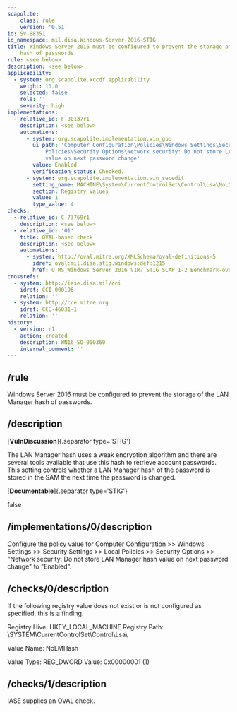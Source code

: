 ```yaml
---
scapolite:
    class: rule
    version: '0.51'
id: SV-88351
id_namespace: mil.disa.Windows-Server-2016-STIG
title: Windows Server 2016 must be configured to prevent the storage of the LAN Manager
    hash of passwords.
rule: <see below>
description: <see below>
applicability:
  - system: org.scapolite.xccdf.applicability
    weight: 10.0
    selected: false
    role: ''
    severity: high
implementations:
  - relative_id: F-80137r1
    description: <see below>
    automations:
      - system: org.scapolite.implementation.win_gpo
        ui_path: 'Computer Configuration\Policies\Windows Settings\Security Settings\Local
            Policies\Security Options\Network security: Do not store LAN Manager hash
            value on next password change'
        value: Enabled
        verification_status: Checked.
      - system: org.scapolite.implementation.win_secedit
        setting_name: MACHINE\System\CurrentControlSet\Control\Lsa\NoLMHash
        section: Registry Values
        value: 1
        type_value: 4
checks:
  - relative_id: C-73769r1
    description: <see below>
  - relative_id: '01'
    title: OVAL-based check
    description: <see below>
    automations:
      - system: http://oval.mitre.org/XMLSchema/oval-definitions-5
        idref: oval:mil.disa.stig.windows:def:1215
        href: U_MS_Windows_Server_2016_V1R7_STIG_SCAP_1-2_Benchmark-oval.xml
crossrefs:
  - system: http://iase.disa.mil/cci
    idref: CCI-000196
    relation: ''
  - system: http://cce.mitre.org
    idref: CCE-46031-1
    relation: ''
history:
  - version: r1
    action: created
    description: WN16-SO-000360
    internal_comment: ''
---
```



## /rule

Windows Server 2016 must be configured to prevent the storage of the LAN Manager hash of passwords.

## /description

[**VulnDiscussion**]{.separator type='STIG'}

The LAN Manager hash uses a weak encryption algorithm and there are several tools available that use this hash to retrieve account passwords. This setting controls whether a LAN Manager hash of the password is stored in the SAM the next time the password is changed.

[**Documentable**]{.separator type='STIG'}

false

## /implementations/0/description

Configure the policy value for Computer Configuration >> Windows Settings >> Security Settings >> Local Policies >> Security Options >> "Network security: Do not store LAN Manager hash value on next password change" to "Enabled".

## /checks/0/description

If the following registry value does not exist or is not configured as specified, this is a finding.

Registry Hive: HKEY_LOCAL_MACHINE
Registry Path: \SYSTEM\CurrentControlSet\Control\Lsa\

Value Name: NoLMHash

Value Type: REG_DWORD
Value: 0x00000001 (1)

## /checks/1/description

IASE supplies an OVAL check.
